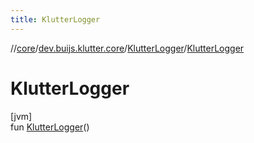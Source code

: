 ```yaml
---
title: KlutterLogger
---
```

//[core](../../../index.html)/[dev.buijs.klutter.core](../index.html)/[KlutterLogger](index.html)/[KlutterLogger](-klutter-logger.html)



# KlutterLogger



[jvm]\
fun [KlutterLogger](-klutter-logger.html)()





